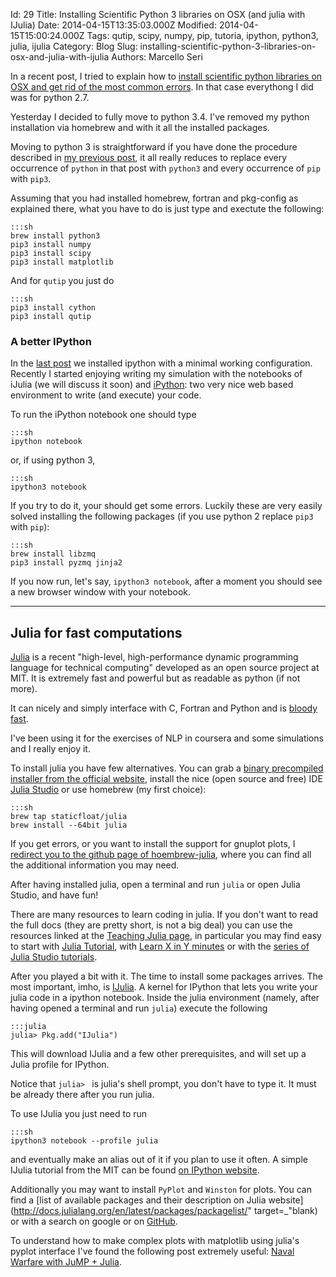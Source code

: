 Id: 29
Title: Installing Scientific Python 3 libraries on OSX (and julia with IJulia)
Date: 2014-04-15T13:35:03.000Z
Modified: 2014-04-15T15:00:24.000Z
Tags: qutip, scipy, numpy, pip, tutoria, ipython, python3, julia, ijulia
Category: Blog
Slug: installing-scientific-python-3-libraries-on-osx-and-julia-with-ijulia
Authors: Marcello Seri

In a recent post, I tried to explain how to  [install scientific python libraries on OSX and get rid of the most common errors](https://www.mseri.me/installing-scientific-python-libraries-on-osx/). In that case everythong I did was for python 2.7.

Yesterday I decided to fully move to python 3.4. I've removed my python installation via homebrew and with it all the installed packages.

Moving to python 3 is straightforward if you have done the procedure described in [my previous post](https://www.mseri.me/installing-scientific-python-libraries-on-osx/), it all really reduces to replace every occurrence of `python` in that post with `python3` and every occurrence of `pip` with `pip3`. 

Assuming that you had installed homebrew, fortran and pkg-config as explained there, what you have to do is just type and exectute the following:

    :::sh
    brew install python3
    pip3 install numpy
    pip3 install scipy
    pip3 install matplotlib

And for `qutip` you just do

    :::sh
    pip3 install cython
    pip3 install qutip

### A better IPython

In the [last post](https://www.mseri.me/installing-scientific-python-libraries-on-osx/) we installed ipython with a minimal working configuration. Recently I started enjoying writing my simulation with the notebooks of iJulia (we will discuss it soon) and [iPython](http://ipython.org/notebook.html): two very nice web based environment to write (and execute) your code.

To run the iPython notebook one should type

    :::sh
    ipython notebook

or, if using python 3,

    :::sh
    ipython3 notebook


If you try to do it, your should get some errors. Luckily these are very easily solved installing the following packages (if you use python 2 replace `pip3` with `pip`):

    :::sh
    brew install libzmq
    pip3 install pyzmq jinja2

If you now run, let's say, `ipython3 notebook`, after a moment you should see a new browser window with your notebook.

- - - - - - 

## Julia for fast computations

[Julia](http://julialang.org) is a recent "high-level, high-performance dynamic programming language for technical computing" developed as an open source project at MIT. It is extremely fast and powerful but as readable as python (if not more).

It can nicely and simply interface with C, Fortran and Python and is [bloody fast](http://julialang.org/benchmarks/).

I've been using it for the exercises of NLP in coursera and some simulations and I really enjoy it.

To install julia you have few alternatives. You can grab a [binary precompiled installer from the official website](http://julialang.org/downloads/), install the nice (open source and free) IDE [Julia Studio](http://forio.com/products/julia-studio/) or use homebrew (my first choice):

    :::sh
    brew tap staticfloat/julia
    brew install --64bit julia

If you get errors, or you want to install the support for gnuplot plots, I [redirect you to the github page of hoembrew-julia](https://github.com/staticfloat/homebrew-julia), where you can find all the additional information you may need.

After having installed julia, open a terminal and run `julia` or open Julia Studio, and have fun!

There are many resources to learn coding in julia. If you don't want to read the full docs (they are pretty short, is not a big deal) you can use the resources linked at the [Teaching Julia page](http://julialang.org/teaching/), in particular you may find easy to start with [Julia Tutorial](http://nbviewer.ipython.org/github/JuliaX/JuliaTutorial/blob/master/JuliaTutorial.ipynb), with [Learn X in Y minutes](http://learnxinyminutes.com/docs/julia/) or with the [series of Julia Studio tutorials](http://forio.com/products/julia-studio/tutorials/).

After you played a bit with it. The time to install some packages arrives. The most important, imho, is [IJulia](https://github.com/JuliaLang/IJulia.jl). A kernel for IPython that lets you write your julia code in a ipython notebook. Inside the julia environment (namely, after having opened a terminal and run `julia`) execute the following

    :::julia
    julia> Pkg.add("IJulia")

This will download IJulia and a few other prerequisites, and will set up a Julia profile for IPython.

Notice that `julia> ` is julia's shell prompt, you don't have to type it. It must be already there after you run julia.

To use IJulia you just need to run

    :::sh
    ipython3 notebook --profile julia

and eventually make an alias out of it if you plan to use it often. A simple IJulia tutorial from the MIT can be found [on IPython website](http://nbviewer.ipython.org/url/jdj.mit.edu/~stevenj/IJulia%20Preview.ipynb).

Additionally you may want to install `PyPlot` and `Winston` for plots. You can find a [list of available packages and their description on Julia website](http://docs.julialang.org/en/latest/packages/packagelist/" target=_"blank) or with a search on google or on [GitHub](http://www.github.com).

To understand how to make complex plots with matplotlib using julia's pyplot interface I've found the following post extremely useful: [Naval Warfare with JuMP + Julia](http://iaindunning.com/2014/subs-battleships.html).